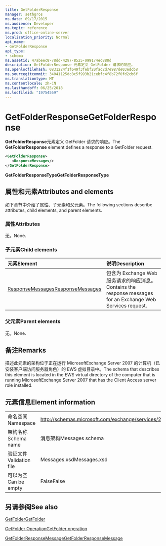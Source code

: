```yaml
---
title: GetFolderResponse
manager: sethgros
ms.date: 09/17/2015
ms.audience: Developer
ms.topic: reference
ms.prod: office-online-server
localization_priority: Normal
api_name:
- GetFolderResponse
api_type:
- schema
ms.assetid: 47abeec8-78dd-4297-8525-099174ec880d
description: GetFolderResponse 元素定义 GetFolder 请求的响应。
ms.openlocfilehash: 0831224f1f649f3febf20fac2d7e987de03edcb8
ms.sourcegitcommit: 34041125dc8c5f993b21cebfc4f8b72f0fd2cb6f
ms.translationtype: MT
ms.contentlocale: zh-CN
ms.lasthandoff: 06/25/2018
ms.locfileid: "19754569"
---
```

# <a name="getfolderresponse"></a><span data-ttu-id="94503-103">GetFolderResponse</span><span class="sxs-lookup"><span data-stu-id="94503-103">GetFolderResponse</span></span>

<span data-ttu-id="94503-104">**GetFolderResponse**元素定义 GetFolder 请求的响应。</span><span class="sxs-lookup"><span data-stu-id="94503-104">The **GetFolderResponse** element defines a response to a GetFolder request.</span></span> 
  
```xml
<GetFolderResponse>
   <ResponseMessages/>
</GetFolderResponse>
```

 <span data-ttu-id="94503-105">**GetFolderResponseType**</span><span class="sxs-lookup"><span data-stu-id="94503-105">**GetFolderResponseType**</span></span>
## <a name="attributes-and-elements"></a><span data-ttu-id="94503-106">属性和元素</span><span class="sxs-lookup"><span data-stu-id="94503-106">Attributes and elements</span></span>

<span data-ttu-id="94503-107">如下章节中介绍了属性、子元素和父元素。</span><span class="sxs-lookup"><span data-stu-id="94503-107">The following sections describe attributes, child elements, and parent elements.</span></span>
  
### <a name="attributes"></a><span data-ttu-id="94503-108">属性</span><span class="sxs-lookup"><span data-stu-id="94503-108">Attributes</span></span>

<span data-ttu-id="94503-109">无。</span><span class="sxs-lookup"><span data-stu-id="94503-109">None.</span></span>
  
### <a name="child-elements"></a><span data-ttu-id="94503-110">子元素</span><span class="sxs-lookup"><span data-stu-id="94503-110">Child elements</span></span>

|<span data-ttu-id="94503-111">**元素**</span><span class="sxs-lookup"><span data-stu-id="94503-111">**Element**</span></span>|<span data-ttu-id="94503-112">**说明**</span><span class="sxs-lookup"><span data-stu-id="94503-112">**Description**</span></span>|
|:-----|:-----|
|[<span data-ttu-id="94503-113">ResponseMessages</span><span class="sxs-lookup"><span data-stu-id="94503-113">ResponseMessages</span></span>](responsemessages.md) <br/> |<span data-ttu-id="94503-114">包含为 Exchange Web 服务请求的响应消息。</span><span class="sxs-lookup"><span data-stu-id="94503-114">Contains the response messages for an Exchange Web Services request.</span></span>  <br/> |
   
### <a name="parent-elements"></a><span data-ttu-id="94503-115">父元素</span><span class="sxs-lookup"><span data-stu-id="94503-115">Parent elements</span></span>

<span data-ttu-id="94503-116">无。</span><span class="sxs-lookup"><span data-stu-id="94503-116">None.</span></span>
  
## <a name="remarks"></a><span data-ttu-id="94503-117">备注</span><span class="sxs-lookup"><span data-stu-id="94503-117">Remarks</span></span>

<span data-ttu-id="94503-118">描述此元素的架构位于正在运行 MicrosoftExchange Server 2007 的计算机（已安装客户端访问服务器角色）的 EWS 虚拟目录中。</span><span class="sxs-lookup"><span data-stu-id="94503-118">The schema that describes this element is located in the EWS virtual directory of the computer that is running MicrosoftExchange Server 2007 that has the Client Access server role installed.</span></span>
  
## <a name="element-information"></a><span data-ttu-id="94503-119">元素信息</span><span class="sxs-lookup"><span data-stu-id="94503-119">Element information</span></span>

|||
|:-----|:-----|
|<span data-ttu-id="94503-120">命名空间</span><span class="sxs-lookup"><span data-stu-id="94503-120">Namespace</span></span>  <br/> |http://schemas.microsoft.com/exchange/services/2006/messages  <br/> |
|<span data-ttu-id="94503-121">架构名称</span><span class="sxs-lookup"><span data-stu-id="94503-121">Schema name</span></span>  <br/> |<span data-ttu-id="94503-122">消息架构</span><span class="sxs-lookup"><span data-stu-id="94503-122">Messages schema</span></span>  <br/> |
|<span data-ttu-id="94503-123">验证文件</span><span class="sxs-lookup"><span data-stu-id="94503-123">Validation file</span></span>  <br/> |<span data-ttu-id="94503-124">Messages.xsd</span><span class="sxs-lookup"><span data-stu-id="94503-124">Messages.xsd</span></span>  <br/> |
|<span data-ttu-id="94503-125">可以为空</span><span class="sxs-lookup"><span data-stu-id="94503-125">Can be empty</span></span>  <br/> |<span data-ttu-id="94503-126">False</span><span class="sxs-lookup"><span data-stu-id="94503-126">False</span></span>  <br/> |
   
## <a name="see-also"></a><span data-ttu-id="94503-127">另请参阅</span><span class="sxs-lookup"><span data-stu-id="94503-127">See also</span></span>



[<span data-ttu-id="94503-128">GetFolder</span><span class="sxs-lookup"><span data-stu-id="94503-128">GetFolder</span></span>](getfolder.md)
  
[<span data-ttu-id="94503-129">GetFolder Operation</span><span class="sxs-lookup"><span data-stu-id="94503-129">GetFolder operation</span></span>](getfolder-operation.md)
  
[<span data-ttu-id="94503-130">GetFolderResponseMessage</span><span class="sxs-lookup"><span data-stu-id="94503-130">GetFolderResponseMessage</span></span>](getfolderresponsemessage.md)

